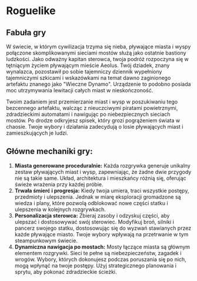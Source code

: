 # Roguelike

## Fabuła gry
W świecie, w którym cywilizacja trzyma się nieba, pływające miasta i wyspy połączone skomplikowanymi sieciami mostów służą jako ostatnie bastiony ludzkości. Jako odważny kapitan sterowca, twoja podróż rozpoczyna się w tętniącym życiem pływającym mieście Aeolus. Twój dziadek, znany wynalazca, pozostawił po sobie tajemniczy dziennik wypełniony tajemniczymi szkicami i wskazówkami na temat dawno zaginionego artefaktu znanego jako "Wieczne Dynamo". Urządzenie to podobno posiada moc utrzymywania lewitacji całych miast w nieskończoność.

Twoim zadaniem jest przemierzanie miast i wysp w poszukiwaniu tego bezcennego artefaktu, walcząc z nieuczciwymi piratami powietrznymi, zdradzieckimi automatami i nawigując po niebezpiecznych sieciach mostów. Po drodze odkryjesz spisek, który grozi pogrążeniem świata w chaosie. Twoje wybory i działania zadecydują o losie pływających miast i zamieszkujących je ludzi.

## Główne mechaniki gry:
1. **Miasta generowane proceduralnie:** Każda rozgrywka generuje unikalny zestaw pływających miast i wysp, zapewniając, że żadne dwie przygody nie są takie same. Układ, architektura i mieszkańcy różnią się, oferując świeże wrażenia przy każdej próbie.
2. **Trwała śmierć i progresja:** Kiedy twoja umiera, traci wszystkie postępy, przedmioty i ulepszenia. Jednak w miarę eksploracji gromadzone są wiedza i plany, które pozwolą odblokować nowe części statku i ulepszenia w kolejnych rozgrywkach.
3. **Personalizacja sterowca:** Zbieraj zasoby i odzyskuj części, aby ulepszać i dostosowywać swój sterowiec. Modyfikuj broń, silniki i pancerz swojego statku, dostosowując się do wyzwań stawianych przez każde pływające miasto. Twoje wybory wpływają na przetrwanie w tym steampunkowym świecie.
4. **Dynamiczna nawigacja po mostach:** Mosty łączące miasta są głównym elementem rozgrywki. Sieci te pełne są niebezpieczeństw, zagadek i wrogów. Wybory, których dokonujesz podczas poruszania się po nich, mogą wpłynąć na twoje postępy. Użyj strategicznego planowania i sprytu, aby pokonać zdradzieckie ścieżki.
